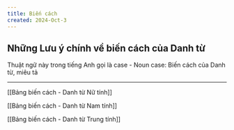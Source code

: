 ```yaml
---
title: Biến cách
created: 2024-Oct-3
---
```

## Những Lưu ý chính về biến cách của Danh từ
Thuật ngữ này trong tiếng Anh gọi là case - Noun case: 
Biến cách của Danh từ, miêu tả 


---
[[Bảng biến cách - Danh từ Nữ tính]]

[[Bảng biến cách - Danh từ Nam tính]]

[[Bảng biến cách - Danh từ Trung tính]]
